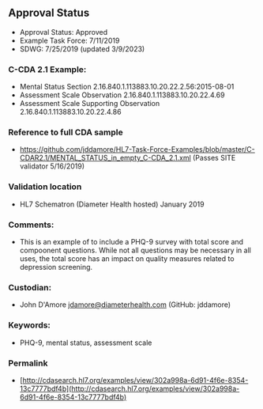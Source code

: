 ## Approval Status 

* Approval Status: Approved
* Example Task Force: 7/11/2019
* SDWG: 7/25/2019 (updated 3/9/2023)

### C-CDA 2.1 Example:
* Mental Status Section 2.16.840.1.113883.10.20.22.2.56:2015-08-01
* Assessment Scale Observation 2.16.840.1.113883.10.20.22.4.69
* Assessment Scale Supporting Observation 2.16.840.1.113883.10.20.22.4.86

### Reference to full CDA sample
* https://github.com/jddamore/HL7-Task-Force-Examples/blob/master/C-CDAR2.1/MENTAL_STATUS_in_empty_C-CDA_2.1.xml (Passes SITE validator 5/16/2019)

### Validation location
* HL7 Schematron (Diameter Health hosted) January 2019

### Comments: 
* This is an example of to include a PHQ-9 survey with total score and compoonent questions. While not all questions may be necessary in all uses, the total score has an impact on quality measures related to depression screening. 

### Custodian: 
* John D'Amore jdamore@diameterhealth.com (GitHub: jddamore)

### Keywords: 
* PHQ-9, mental status, assessment scale


### Permalink 

* [http://cdasearch.hl7.org/examples/view/302a998a-6d91-4f6e-8354-13c7777bdf4b](http://cdasearch.hl7.org/examples/view/302a998a-6d91-4f6e-8354-13c7777bdf4b)
